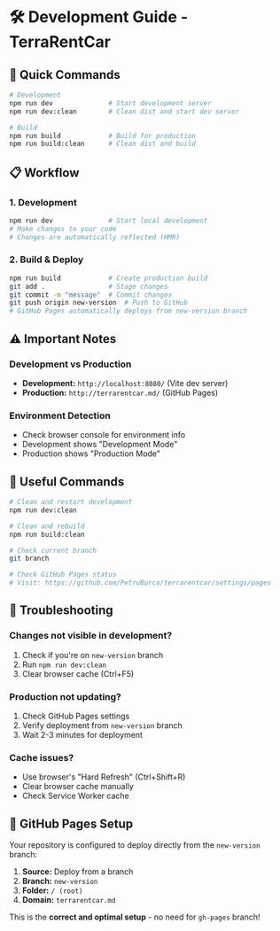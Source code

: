 # 🛠️ Development Guide - TerraRentCar

## 🚀 Quick Commands

```bash
# Development
npm run dev              # Start development server
npm run dev:clean        # Clean dist and start dev server

# Build
npm run build            # Build for production
npm run build:clean      # Clean dist and build
```

## 📋 Workflow

### 1. Development
```bash
npm run dev              # Start local development
# Make changes to your code
# Changes are automatically reflected (HMR)
```

### 2. Build & Deploy
```bash
npm run build            # Create production build
git add .                # Stage changes
git commit -m "message"  # Commit changes
git push origin new-version  # Push to GitHub
# GitHub Pages automatically deploys from new-version branch
```

## ⚠️ Important Notes

### Development vs Production
- **Development:** `http://localhost:8080/` (Vite dev server)
- **Production:** `http://terrarentcar.md/` (GitHub Pages)

### Environment Detection
- Check browser console for environment info
- Development shows "Development Mode"
- Production shows "Production Mode"

## 🔧 Useful Commands

```bash
# Clean and restart development
npm run dev:clean

# Clean and rebuild
npm run build:clean

# Check current branch
git branch

# Check GitHub Pages status
# Visit: https://github.com/PetruBurca/terrarentcar/settings/pages
```

## 🐛 Troubleshooting

### Changes not visible in development?
1. Check if you're on `new-version` branch
2. Run `npm run dev:clean`
3. Clear browser cache (Ctrl+F5)

### Production not updating?
1. Check GitHub Pages settings
2. Verify deployment from `new-version` branch
3. Wait 2-3 minutes for deployment

### Cache issues?
- Use browser's "Hard Refresh" (Ctrl+Shift+R)
- Clear browser cache manually
- Check Service Worker cache

## 🎯 GitHub Pages Setup

Your repository is configured to deploy directly from the `new-version` branch:

1. **Source:** Deploy from a branch
2. **Branch:** `new-version`
3. **Folder:** `/ (root)`
4. **Domain:** `terrarentcar.md`

This is the **correct and optimal setup** - no need for `gh-pages` branch! 